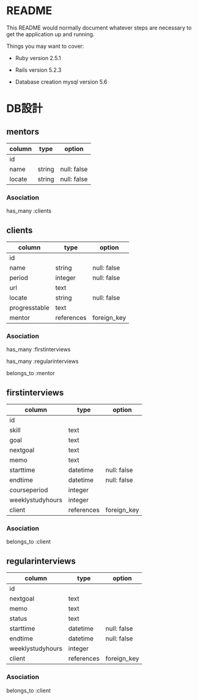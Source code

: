 # README

This README would normally document whatever steps are necessary to get the
application up and running.

Things you may want to cover:

- Ruby version 2.5.1

- Rails version 5.2.3

- Database creation mysql version 5.6

# DB設計

## mentors
| column | type |option |
|----|---- |----|
| id |  |  |
| name | string | null: false |
| locate | string | null: false |

### Asociation
has_many :clients

## clients
| column | type |option |
|----|---- |----|
| id |  |  |
| name | string | null: false |
| period| integer | null: false |
| url |  text|  |
| locate | string | null: false |
| progresstable | text |  |
| mentor | references | foreign_key |

### Asociation
has_many :firstinterviews

has_many :regularinterviews

belongs_to :mentor

## firstinterviews
| column | type |option |
|----|---- |----|
| id |  |  |
| skill | text |  |
| goal | text | |
| nextgoal | text | |
| memo | text | |
| starttime | datetime | null: false |
| endtime | datetime | null: false |
| courseperiod | integer | |
| weeklystudyhours | integer | |
| client | references | foreign_key |


### Asociation
belongs_to :client

## regularinterviews
| column | type |option |
|----|---- |----|
| id |  |  |
| nextgoal | text | |
| memo | text | |
| status | text | |
| starttime | datetime | null: false |
| endtime | datetime | null: false |
| weeklystudyhours | integer | |
| client | references | foreign_key |

### Asociation
belongs_to :client
